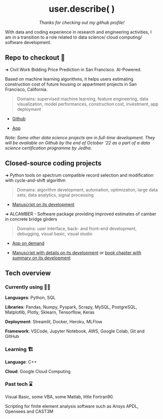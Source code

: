 <h1 align="center">user.describe( )</h1>

<p align="center"><em>Thanks for checking out my github profile!</em></p>

With data and coding experience in research and engineering activities, I am in a transition to a role related to data science/ cloud computing/ software development.

## Repo to checkout 🧐

➜ Civil Work Bidding Price Prediction in San Francisco. AI-Powered.
 
Based on machine learning algorithms, it helps users estimating construction cost of future housing or appartment projects in San Francisco, California.
> Domains: supervised machine learning, feature engineering, data visualization, model performances, construction cost, investment, app deployment

* [Github](https://github.com/levist7/Civil-Work-Bidding-And-Investment-Helper)

* [App](costofmyconstructionproject.herokuapp.com)


*Note: Some other data science projects are in full-time development. They will be avaliable on Github by the end of October '22 as a part of a data science certification programme by Jedha.*

## Closed-source coding projects
➜ Python tools on spectrum compatible record selection and modification with cycle-and-shift algorithm
> Domains: algorithm development, automation, optimization, large data sets, data analytics, signal processing 
* [Manuscript on its development](https://tel.archives-ouvertes.fr/tel-01809010)


➜ ALCAMBER - Software package providing improved estimates of camber in concrete bridge girders
> Domains: user interface, back- and front-end development, debugging, visual basic, visual studio 
* [App on demand](https://www.eng.auburn.edu/research/centers/hrc/hrc-info-pages/research/software.html)

* [Manuscript with details on its development](https://www.researchgate.net/publication/363336985_Predicting_Time-Dependent_Deformations_in_Prestressed_Concrete_Girders)
or [book chapter with summary on its development](https://link.springer.com/chapter/10.1007/978-3-030-59169-4_6)


## Tech overview

### Currently using 🤖🧠

**Languages**: Python, SQL

**Libraries**: Pandas, Numpy, Pyspark, Scrapy, MySQL, PostgreSQL, Matplotlib, Plotly, Sklearn, Tensorflow, Keras

**Deployment**: Streamlit, Docker, Heroku, MLFlow

**Framework**: VSCode, Jupyter Notebook, AWS, Google Colab, Git and GitHub

### Learning 🏗️

**Language**: C++

**Cloud**: Google Cloud Computing

### Past tech ⌛

Visual Basic, some VBA, some Matlab, little Fortran90.

Scripting for finite element analysis software such as Ansys APDL, Opensees and CAST3M

<!---
levist7/levist7 is a ✨ special ✨ repository because its `README.md` (this file) appears on your GitHub profile.
--->
